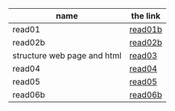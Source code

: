 name | the link
------------ | ------------
read01 |  [read01b](lab01b)
read02b |  [read02b](read02b)
structure web page and html | [read03](read03)
read04 | [read04](read04)
read05 | [read05](read05)
read06b| [read06b](read06b)
